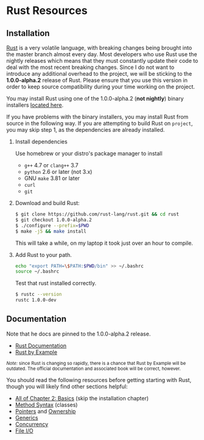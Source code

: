 # Rust Resources

## Installation

[Rust][rust] is a very volatile language, with breaking changes being brought into the
master branch almost every day. Most developers who use Rust use the nightly
releases which means that they must constantly update their code to deal with
the most recent breaking changes. Since I do not want to introduce any
additional overhead to the project, we will be sticking to the __1.0.0-alpha.2__
release of Rust. Please ensure that you use this version in order to keep source
compatibility during your time working on the project.

You may install Rust using one of the 1.0.0-alpha.2 (__not nightly__) binary
installers [located here][rust-installers].

If you have problems with the binary installers, you may install Rust from
source in the following way. If you are attempting to build Rust on `project`,
you may skip step 1, as the dependencies are already installed.

1. Install dependencies

    Use homebrew or your distro's package manager to install
      * `g++` 4.7 or `clang++` 3.7
      * `python` 2.6 or later (not 3.x)
      * GNU `make` 3.81 or later
      * `curl`
      * `git`

2. Download and build Rust:

    ```sh
    $ git clone https://github.com/rust-lang/rust.git && cd rust
    $ git checkout 1.0.0-alpha.2
    $ ./configure --prefix=$PWD
    $ make -j5 && make install
    ```

    This will take a while, on my laptop it took just over an hour to compile.

3. Add Rust to your path.

    ```sh
    echo "export PATH=\$PATH:$PWD/bin" >> ~/.bashrc
    source ~/.bashrc
    ```

    Test that rust installed correctly.

    ```sh
    $ rustc --version
    rustc 1.0.0-dev
    ```

## Documentation

Note that he docs are pinned to the 1.0.0-alpha.2 release.

* [Rust Documentation](http://doc.rust-lang.org/1.0.0-alpha.2/index.html)
* [Rust by Example](http://rustbyexample.com/)

<small>_Note:_ since Rust is changing so rapidly, there is a chance that Rust by
Example will be outdated. The official documentation and associated book will be
correct, however.</small>

You should read the following resources before getting starting with Rust,
though you will likely find other sections helpful:

* [All of Chapter 2: Basics](http://doc.rust-lang.org/1.0.0-alpha.2/book/basic.html) (skip the installation chapter)
* [Method Syntax](http://doc.rust-lang.org/1.0.0-alpha.2/book/method-syntax.html) (classes)
* [Pointers](http://doc.rust-lang.org/1.0.0-alpha.2/book/pointers.html) and
  [Ownership](http://doc.rust-lang.org/1.0.0-alpha.2/book/ownership.html)
* [Generics](http://doc.rust-lang.org/1.0.0-alpha.2/book/generics.html)
* [Concurrency](http://doc.rust-lang.org/1.0.0-alpha.2/book/concurrency.html)
* [File I/O](http://rustbyexample.com/file.html)

[rust]: https://github.com/rust-lang/rust
[rust-installers]: http://www.rust-lang.org/install.html
